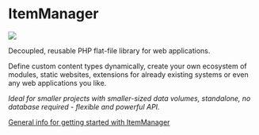 # ItemManager 

![](https://im.ehret-studio.com/tuts/data/uploads/im-banner.png)   

Decoupled, reusable PHP flat-file library for web applications.   

Define custom content types dynamically, create your own ecosystem of modules, static websites, extensions for already existing systems or even any web applications you like.   

_Ideal for smaller projects with smaller-sized data volumes, standalone, no database required - flexible and powerful API._

[General info for getting started with ItemManager](https://im.ehret-studio.com/tuts/)
